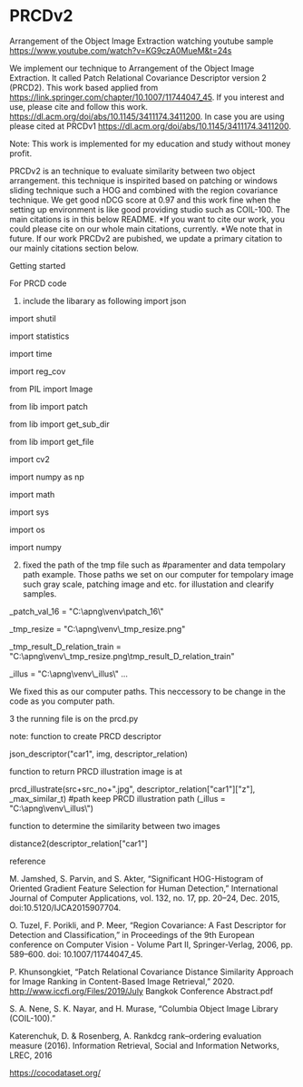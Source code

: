 # PRCDv2
Arrangement of the Object Image Extraction watching youtube sample https://www.youtube.com/watch?v=KG9czA0MueM&t=24s

We implement our technique to Arrangement of the Object Image Extraction. 
It called Patch Relational Covariance Descriptor version 2 (PRCD2).
This work based applied from https://link.springer.com/chapter/10.1007/11744047_45.
If you interest and use, please cite and follow this work. https://dl.acm.org/doi/abs/10.1145/3411174.3411200.
In case you are using please cited at PRCDv1 https://dl.acm.org/doi/abs/10.1145/3411174.3411200.

Note: This work is implemented for my education and study without money profit.



PRCDv2 is an technique to evaluate similarity between two object  arrangement.
this technique is inspirited based on patching or windows sliding technique such a HOG and combined with the region covariance technique.
We get good nDCG score at 0.97 and this work fine when the setting up environment is like good providing studio such as COIL-100.
The main citations is in this below README.
*If you want to cite our work, you could please cite on our whole main citations, currently.
*We note that in future. If our work PRCDv2 are pubished, we update a primary citation to our mainly citations section below.

Getting started

For PRCD code
1. include the libarary as following
import json

import shutil

import statistics

import time

import reg_cov

from PIL import Image

from lib import patch

from lib import get_sub_dir

from lib import get_file

import cv2

import numpy as np

import math

import sys

import os

import numpy

2. fixed the path of the tmp file
such as 
#paramenter and data tempolary path example. Those paths we set on our computer for tempolary image such gray scale, patching image and etc. for illustation and clearify samples.


_patch_val_16 = "C:\\apng\\venv\\patch_16\\"

_tmp_resize = "C:\\apng\\venv\\_tmp_resize.png"

_tmp_result_D_relation_train = "C:\\apng\\venv\\_tmp_resize.png\\tmp_result_D_relation_train"

_illus = "C:\\apng\\venv\\_illus\\"
...

We fixed this as our computer paths. This neccessory to be change in the code as you computer path.

3 the running file is on the prcd.py

note: 
function to create PRCD descriptor

json_descriptor("car1", img, descriptor_relation)

function to return PRCD illustration image is at 

prcd_illustrate(src+src_no+".jpg", descriptor_relation["car1"]["z"], _max_similar_t) #path keep PRCD illustration path (_illus = "C:\\apng\\venv\\_illus\\")

function to determine the similarity between two images

distance2(descriptor_relation["car1"]




reference

M. Jamshed, S. Parvin, and S. Akter, “Significant HOG-Histogram of Oriented Gradient Feature Selection for Human Detection,” International Journal of Computer Applications, vol. 132, no. 17, pp. 20–24, Dec. 2015, doi:10.5120/IJCA2015907704. 

O. Tuzel, F. Porikli, and P. Meer, “Region Covariance: A Fast Descriptor for Detection and Classification,” in Proceedings of the 9th European conference on Computer Vision - Volume Part II, Springer-Verlag, 2006, pp. 589–600. doi: 10.1007/11744047_45. 

P. Khunsongkiet, “Patch Relational Covariance Distance Similarity Approach for Image Ranking in Content-Based Image Retrieval,” 2020. http://www.iccfi.org/Files/2019/July Bangkok Conference Abstract.pdf 

S. A. Nene, S. K. Nayar, and H. Murase, “Columbia Object Image Library (COIL-100).” 

Katerenchuk, D. & Rosenberg, A. Rankdcg rank–ordering evaluation measure (2016). Information Retrieval, Social and Information Networks, LREC, 2016

https://cocodataset.org/

